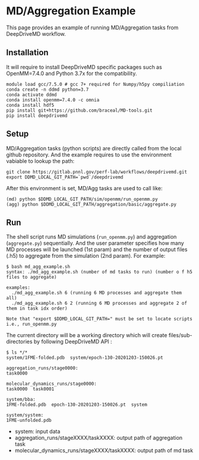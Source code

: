 # MD/Aggregation Example

This page provides an example of running MD/Aggregation tasks from DeepDriveMD workflow.

## Installation

It will require to install DeepDriveMD specific packages such as OpenMM=7.4.0 and Python 3.7x for the compatibility.

```
module load gcc/7.5.0 # gcc 7+ required for Numpy/h5py compiliation
conda create -n ddmd python=3.7
conda activate ddmd
conda install openmm=7.4.0 -c omnia
conda install hdf5
pip install git+https://github.com/braceal/MD-tools.git
pip install deepdrivemd
```

## Setup

MD/Aggregation tasks (python scripts) are directly called from the local github repository.
And the example requires to use the environment vabiable to lookup the path:

```
git clone https://gitlab.pnnl.gov/perf-lab/workflows/deepdrivemd.git
export DDMD_LOCAL_GIT_PATH=`pwd`/deepdrivemd
```

After this environment is set, MD/Agg tasks are used to call like:
```
(md) python $DDMD_LOCAL_GIT_PATH/sim/openmm/run_openmm.py
(agg) python $DDMD_LOCAL_GIT_PATH/aggregation/basic/aggregate.py
```

## Run

The shell script runs MD simulations (`run_openmm.py`) and aggregation (`aggregate.py`) sequentially. And the user parameter specifies how many MD processes will be launched (1st param) and the number of output files (.h5) to aggregate from the simulation (2nd param). For example:

```
$ bash md_agg_example.sh
syntax: ./md_agg_example.sh (number of md tasks to run) (number o f h5 files to aggregate)

examples:
  ./md_agg_example.sh 6 (running 6 MD processes and aggregate them all)
  ./md_agg_example.sh 6 2 (running 6 MD processes and aggregate 2 of them in task idx order)

Note that "export $DDMD_LOCAL_GIT_PATH=" must be set to locate scripts i.e., run_openmm.py
```

The current directory will be a working directory which will create files/sub-directories by following DeepDriveMD API :

```
$ ls */*
system/1FME-folded.pdb  system/epoch-130-20201203-150026.pt

aggregation_runs/stage0000:
task0000

molecular_dynamics_runs/stage0000:
task0000  task0001

system/bba:
1FME-folded.pdb  epoch-130-20201203-150026.pt  system

system/system:
1FME-unfolded.pdb
```

- system: input data 
- aggregation_runs/stageXXXX/taskXXXX: output path of aggregation task
- molecular_dynamics_runs/stageXXXX/taskXXXX: output path of md task
